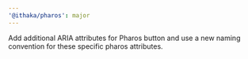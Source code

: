 ```yaml
---
'@ithaka/pharos': major
---
```


Add additional ARIA attributes for Pharos button
and use a new naming convention for these specific
pharos attributes.
